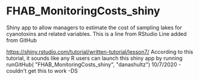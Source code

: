 # FHAB_MonitoringCosts_shiny
Shiny app to allow managers to estimate the cost of sampling lakes for cyanotoxins and related variables.
This is a line from RStudio
Line added from GitHub

https://shiny.rstudio.com/tutorial/written-tutorial/lesson7/
According to this tutorial, it sounds like any R users can launch this shiny app by running
runGitHub( "FHAB_MonitoringCosts_shiny", "danashultz")
10/7/2020 - couldn't get this to work -DS

